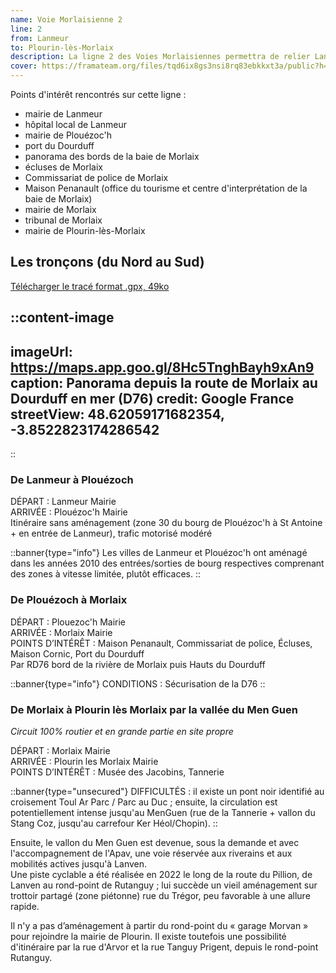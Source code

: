 ```yaml
---
name: Voie Morlaisienne 2
line: 2
from: Lanmeur
to: Plourin-lès-Morlaix
description: La ligne 2 des Voies Morlaisiennes permettra de relier Lanmeur et Plouézoc'h à Plourin-lès-Morlaix en passant par les bords de la rivière, en traversant Morlaix, et en empruntant la vallée du Men Guen et la piste cyclable du Pillion, ce qui en fait l'un des itinéraires les plus sécurisés en 2025.
cover: https://framateam.org/files/tqd6ix8gs3nsi8rq83ebkkxt3a/public?h=8E-Pm0uP8m2OR-XBXkw7-f-uf4kgfVQOwMSo8fk-KNY
---
```


Points d'intérêt rencontrés sur cette ligne :
 - mairie de Lanmeur
 - hôpital local de Lanmeur
 - mairie de Plouézoc'h
 - port du Dourduff
 - panorama des bords de la baie de Morlaix
 - écluses de Morlaix
 - Commissariat de police de Morlaix
 - Maison Penanault (office du tourisme et centre d'interprétation de la baie de Morlaix)
 - mairie de Morlaix
 - tribunal de Morlaix
 - mairie de Plourin-lès-Morlaix


## Les tronçons (du Nord au Sud)

[Télécharger le tracé format .gpx, 49ko](https://framateam.org/files/831socseo3d9fpbo1ddkc9e35e/public?h=CfsI10125V6ZWlCw7O1qFZphITLlrKkb3hZrgTNx1ck)

::content-image
---
imageUrl: https://maps.app.goo.gl/8Hc5TnghBayh9xAn9
caption: Panorama depuis la route de Morlaix au Dourduff en mer (D76)
credit: Google France
streetView: 48.62059171682354, -3.8522823174286542
---
::


### De Lanmeur à Plouézoch

DÉPART : Lanmeur Mairie\
ARRIVÉE : Plouézoc'h Mairie\
Itinéraire sans aménagement (zone 30 du bourg de Plouézoc'h à St Antoine + en entrée de Lanmeur), trafic motorisé modéré

::banner{type="info"}
Les villes de Lanmeur et Plouézoc'h ont aménagé dans les années 2010 des entrées/sorties de bourg respectives comprenant des zones à vitesse limitée, plutôt efficaces.
::

### De Plouézoch à Morlaix

DÉPART : Plouezoc'h Mairie\
ARRIVÉE : Morlaix Mairie\
POINTS D’INTÉRÊT : Maison Penanault, Commissariat de police, Écluses, Maison Cornic, Port du Dourduff\
Par RD76 bord de la rivière de Morlaix puis Hauts du Dourduff

::banner{type="info"}
CONDITIONS : Sécurisation de la D76
::


### De Morlaix à Plourin lès Morlaix par la vallée du Men Guen

*Circuit 100% routier et en grande partie en site propre*

DÉPART : Morlaix Mairie\
ARRIVÉE : Plourin les Morlaix Mairie\
POINTS D’INTÉRÊT : Musée des Jacobins, Tannerie

::banner{type="unsecured"}
DIFFICULTÉS : il existe un pont noir identifié au croisement Toul Ar Parc / Parc au Duc ; ensuite, la circulation est potentiellement intense jusqu'au MenGuen (rue de la Tannerie + vallon du Stang Coz, jusqu'au carrefour Ker Héol/Chopin).
::

Ensuite, le vallon du Men Guen est devenue, sous la demande et avec l'accompagnement de l'Apav, une voie réservée aux riverains et aux mobilités actives jusqu'à Lanven.\
Une piste cyclable a été réalisée en 2022 le long de la route du Pillion, de Lanven au rond-point de Rutanguy ; lui succède un vieil aménagement sur trottoir partagé (zone piétonne) rue du Trégor, peu favorable à une allure rapide.

Il n'y a pas d’aménagement à partir du rond-point du « garage Morvan » pour rejoindre la mairie de Plourin. Il existe toutefois une possibilité d'itinéraire par la rue d'Arvor et la rue Tanguy Prigent, depuis le rond-point Rutanguy.